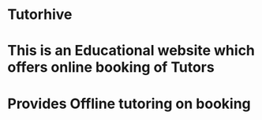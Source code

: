 # Tutorhive

# This is an Educational website which offers online booking of Tutors 

# Provides Offline tutoring on booking
